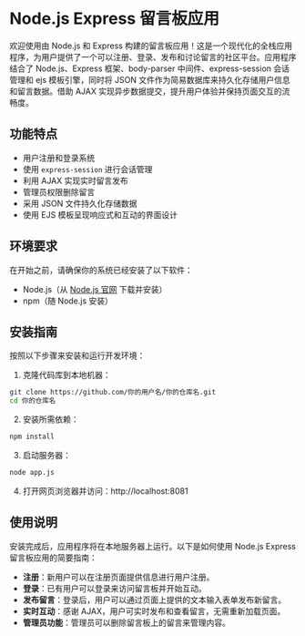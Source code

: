 # Node.js Express 留言板应用

欢迎使用由 Node.js 和 Express 构建的留言板应用！这是一个现代化的全栈应用程序，为用户提供了一个可以注册、登录、发布和讨论留言的社区平台。应用程序结合了 Node.js、Express 框架、body-parser 中间件、express-session 会话管理和 ejs 模板引擎，同时将 JSON 文件作为简易数据库来持久化存储用户信息和留言数据。借助 AJAX 实现异步数据提交，提升用户体验并保持页面交互的流畅度。

## 功能特点

- 用户注册和登录系统
- 使用 `express-session` 进行会话管理
- 利用 AJAX 实现实时留言发布
- 管理员权限删除留言
- 采用 JSON 文件持久化存储数据
- 使用 EJS 模板呈现响应式和互动的界面设计

## 环境要求

在开始之前，请确保你的系统已经安装了以下软件：
- Node.js（从 [Node.js 官网](https://nodejs.org/) 下载并安装）
- npm（随 Node.js 安装）

## 安装指南

按照以下步骤来安装和运行开发环境：

1. 克隆代码库到本地机器：
```bash
git clone https://github.com/你的用户名/你的仓库名.git
cd 你的仓库名
```

2. 安装所需依赖：
```bash
npm install
```

3. 启动服务器：
```bash
node app.js
```

4. 打开网页浏览器并访问：http://localhost:8081

## 使用说明

安装完成后，应用程序将在本地服务器上运行。以下是如何使用 Node.js Express 留言板应用的简要指南：

- **注册**：新用户可以在注册页面提供信息进行用户注册。
- **登录**：已有用户可以登录来访问留言板并开始互动。
- **发布留言**：登录后，用户可以通过页面上提供的文本输入表单发布新留言。
- **实时互动**：感谢 AJAX，用户可实时发布和查看留言，无需重新加载页面。
- **管理员功能**：管理员可以删除留言板上的留言来管理内容。
